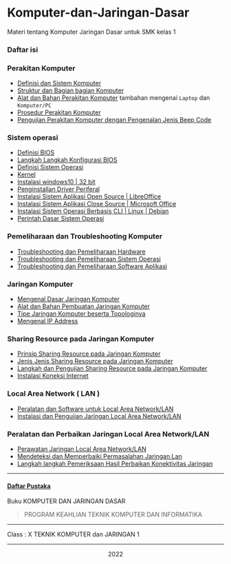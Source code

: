 # Komputer-dan-Jaringan-Dasar
Materi tentang Komputer Jaringan Dasar untuk SMK kelas 1 

### Daftar isi

### Perakitan Komputer
- [Definisi dan Sistem Komputer](definisi.md)
- [Struktur dan Bagian bagian Komputer](strukur-komputer.md)
- [Alat dan Bahan Perakitan Komputer](alat-bahan-rakit-komputer.md) tambahan mengenai ``Laptop`` dan ``Komputer/PC``
- [Prosedur Perakitan Komputer](prosedur-rakit-pc.md)
- [Pengujian Perakitan Komputer dengan Pengenalan Jenis Beep Code](pengujian.md)

### Sistem operasi
- [Definisi BIOS](bios.md)
- [Langkah Langkah Konfigurasi BIOS](konfig-bios.md)
- [Definisi Sistem Operasi](os.md)
- [Kernel](definisi-kernel)
- [Instalasi windows10 | 32 bit](https://github.com/Dhikaweb7/Komputer-dan-Jaringan-Dasar/files/9950264/X.TKJ.1.instalasi.windows10.32.bit.docx)
- [Penginstallan Driver Periferal](driver-periferal.md)
- [Instalasi Sistem Aplikasi Open Source | LibreOffice](libre-office.md)
- [Instalasi Sistem Aplikasi Close Source | Microsoft Office](ms-office.md)
- [Instalasi Sistem Operasi Berbasis CLI | Linux | Debian](debian-cli.md)
- [Perintah Dasar Sistem Operasi](shortcut.md)

### Pemeliharaan dan Troubleshooting Komputer
- [Troubleshooting dan Pemeliharaan Hardware](maintance-hardware.md)
- [Troubleshooting dan Pemeliharaan Sistem Operasi](maintance-os.md)
- [Troubleshooting dan Pemeliharaan Software Aplikasi](maintance-software.md)

### Jaringan Komputer
- [Mengenal Dasar Jaringan Komputer](jaringan.md)
- [Alat dan Bahan Pembuatan Jaringan Komputer](build-jaringan.md)
- [Tipe Jaringan Komputer beserta Topologinya](net-topo.md)
- [Mengenal IP Address](ip.md)

### Sharing Resource pada Jaringan Komputer
- [Prinsip Sharing Resource pada Jaringan Komputer](prinsip-share.md)
- [Jenis Jenis Sharing Resource pada Jaringan Komputer](sharing.md)
- [Langkah dan Pengujian Sharing Resource pada Jaringan Komputer](uji-sharing.md)
- [Instalasi Koneksi Internet](instalasi-net.md)

### Local Area Network ( LAN )
- [Peralatan dan Software untuk Local Area Network/LAN](alat-lan.md)
- [Instalasi dan Pengujian Jaringan Local Area Network/LAN](uji-lan.md)

### Peralatan dan Perbaikan Jaringan Local Area Network/LAN
- [Perawatan Jaringan Local Area Network/LAN](maintance-lan.md)
- [Mendeteksi dan Memperbaiki Permasalahan Jaringan Lan](maintance-detect-lan.md)
- [Langkah langkah Pemeriksaan Hasil Perbaikan Konektivitas Jaringan](konek.md)

---

#### [Daftar Pustaka](pustaka.md)

Buku KOMPUTER DAN JARINGAN DASAR
> PROGRAM KEAHLIAN TEKNIK KOMPUTER DAN INFORMATIKA

---

Class : X TEKNIK KOMPUTER dan JARINGAN 1

---




<p align="center">2022</p>
